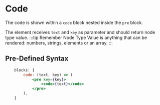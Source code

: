 # Code

The code is shown within a `code` block nested inside the `pre` block.

The element receives `text` and `key` as parameter and should return node type value.
:::tip Remember
Node Type Value is anything that can be rendered: numbers, strings, elements or an array.
:::

## Pre-Defined Syntax

```jsx
	blocks: {
		code: (text, key) => (
			<pre key={key}>
				<code>{text}</code>
			</pre>
		),
	}
```